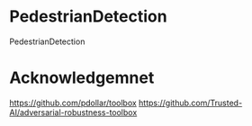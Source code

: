 # PedestrianDetection
PedestrianDetection

# Acknowledgemnet
https://github.com/pdollar/toolbox
https://github.com/Trusted-AI/adversarial-robustness-toolbox

